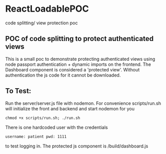 # ReactLoadablePOC
code splitting/ view protection poc

## POC of code splitting to protect authenticated views

This is a small poc to demonstrate protecting authenticated views using node passport authentication + dynamic imports on the frontend.
The Dashboard component is considered a 'protected view'.  Without authentication the js code for it cannot be downloaded.

## To Test:

Run the server/server.js file with nodemon.  For convenience scripts/run.sh will initialize the front and backend
and start nodemon for you

`chmod +x scripts/run.sh; ./run.sh`

There is one hardcoded user with the credentials 

`username: patient
pwd: 1111` 

to test logging in.
The protected js component is /build/dashboard.js
